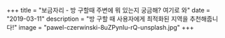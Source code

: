+++
title = "보금자리 -  방 구할때 주변에 뭐 있는지 궁금해? 여기로 와"
date = "2019-03-11"
description = "방 구할 때 사용자에게 최적화된 지역을 추천해줍니다!"
image = "pawel-czerwinski-8uZPynIu-rQ-unsplash.jpg"
+++
